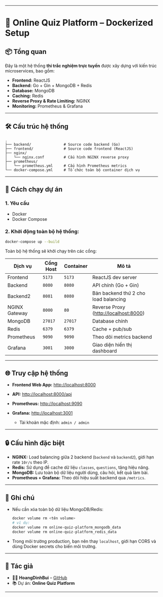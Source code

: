 - ---

# 🧠 Online Quiz Platform – Dockerized Setup

## 📦 Tổng quan

Đây là một hệ thống **thi trắc nghiệm trực tuyến** được xây dựng với kiến trúc microservices, bao gồm:

* **Frontend:** ReactJS
* **Backend:** Go + Gin + MongoDB + Redis
* **Database:** MongoDB
* **Caching:** Redis
* **Reverse Proxy & Rate Limiting:** NGINX
* **Monitoring:** Prometheus & Grafana

---

## 🛠️ Cấu trúc hệ thống

```text
.
├── backend/               # Source code backend (Go)
├── frontend/              # Source code frontend (ReactJS)
├── nginx/
│   └── nginx.conf         # Cấu hình NGINX reverse proxy
├── prometheus/
│   └── prometheus.yml     # Cấu hình Prometheus metrics
└── docker-compose.yml     # Tổ chức toàn bộ container dịch vụ
```

---

## 🚀 Cách chạy dự án

### 1. Yêu cầu

* Docker
* Docker Compose

### 2. Khởi động toàn bộ hệ thống:

```bash
docker-compose up --build
```

Toàn bộ hệ thống sẽ khởi chạy trên các cổng:

| Dịch vụ       | Cổng Host | Container | Mô tả                                                          |
| ------------- | --------- | --------- | -------------------------------------------------------------- |
| Frontend      | `5173`    | `5173`    | ReactJS dev server                                             |
| Backend       | `8080`    | `8080`    | API chính (Go + Gin)                                           |
| Backend2      | `8081`    | `8080`    | Bản backend thứ 2 cho load balancing                           |
| NGINX Gateway | `8000`    | `80`      | Reverse Proxy ([http://localhost:8000](http://localhost:8000)) |
| MongoDB       | `27017`   | `27017`   | Database chính                                                 |
| Redis         | `6379`    | `6379`    | Cache + pub/sub                                                |
| Prometheus    | `9090`    | `9090`    | Theo dõi metrics backend                                       |
| Grafana       | `3001`    | `3000`    | Giao diện hiển thị dashboard                                   |

---

## 🌐 Truy cập hệ thống

* **Frontend Web App:** [http://localhost:8000](http://localhost:8000)
* **API:** [http://localhost:8000/api](http://localhost:8000/api)
* **Prometheus:** [http://localhost:9090](http://localhost:9090)
* **Grafana:** [http://localhost:3001](http://localhost:3001)

  * Tài khoản mặc định: `admin / admin`

---

## 🔒 Cấu hình đặc biệt

* **NGINX:** Load balancing giữa 2 backend (`backend` và `backend2`), giới hạn rate `10r/s` theo IP.
* **Redis:** Sử dụng để cache dữ liệu `classes`, `questions`, tăng hiệu năng.
* **MongoDB:** Lưu toàn bộ dữ liệu người dùng, câu hỏi, kết quả làm bài.
* **Prometheus + Grafana:** Theo dõi hiệu suất backend qua `/metrics`.

---

## 📝 Ghi chú

* Nếu cần xóa toàn bộ dữ liệu MongoDB/Redis:

  ```bash
  docker volume rm <tên volume>
  # ví dụ:
  docker volume rm online-quiz-platform_mongodb_data
  docker volume rm online-quiz-platform_redis_data
  ```

* Trong môi trường production, bạn nên thay `localhost`, giới hạn CORS và dùng Docker secrets cho biến môi trường.

---

## 📧 Tác giả

* 👨‍💻 **HoangDinhBui** – [GitHub](https://github.com/HoangDinhBui)
* 📚 Dự án: **Online Quiz Platform**

---
